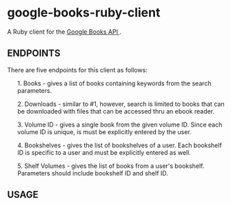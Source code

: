 # google-books-ruby-client

A Ruby client for the <a href='https://developers.google.com/books/docs/overview'> Google Books API <a>.
  
<h2>ENDPOINTS</h2>
There are five endpoints for this client as follows:
  <ul>1. Books - gives a list of books containing keywords from the search parameters.</ul>
  <ul>2. Downloads - similar to #1, however, search is limited to books that can be downloaded with files that can be accessed thru an ebook reader.</ul>
  <ul>3. Volume ID - gives a single book from the given volume ID. Since each volume ID is unique, is must be explicitly entered by the user.</ul>
  <ul>4. Bookshelves - gives the list of bookshelves of a user. Each bookshelf ID is specific to a user and must be explicitly entered as well.</ul>
  <ul>5. Shelf Volumes - gives the list of books from a user's bookshelf. Parameters should include bookshelf ID and shelf ID.</ul>
  
<h2>USAGE</h2>
       
  
  


